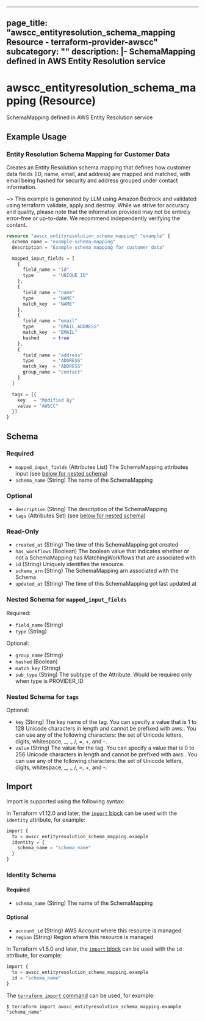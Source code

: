 
---
page_title: "awscc_entityresolution_schema_mapping Resource - terraform-provider-awscc"
subcategory: ""
description: |-
  SchemaMapping defined in AWS Entity Resolution service
---

# awscc_entityresolution_schema_mapping (Resource)

SchemaMapping defined in AWS Entity Resolution service

## Example Usage

### Entity Resolution Schema Mapping for Customer Data

Creates an Entity Resolution schema mapping that defines how customer data fields (ID, name, email, and address) are mapped and matched, with email being hashed for security and address grouped under contact information.

~> This example is generated by LLM using Amazon Bedrock and validated using terraform validate, apply and destroy. While we strive for accuracy and quality, please note that the information provided may not be entirely error-free or up-to-date. We recommend independently verifying the content.

```terraform
resource "awscc_entityresolution_schema_mapping" "example" {
  schema_name = "example-schema-mapping"
  description = "Example schema mapping for customer data"

  mapped_input_fields = [
    {
      field_name = "id"
      type       = "UNIQUE_ID"
    },
    {
      field_name = "name"
      type       = "NAME"
      match_key  = "NAME"
    },
    {
      field_name = "email"
      type       = "EMAIL_ADDRESS"
      match_key  = "EMAIL"
      hashed     = true
    },
    {
      field_name = "address"
      type       = "ADDRESS"
      match_key  = "ADDRESS"
      group_name = "contact"
    }
  ]

  tags = [{
    key   = "Modified By"
    value = "AWSCC"
  }]
}
```

<!-- schema generated by tfplugindocs -->
## Schema

### Required

- `mapped_input_fields` (Attributes List) The SchemaMapping attributes input (see [below for nested schema](#nestedatt--mapped_input_fields))
- `schema_name` (String) The name of the SchemaMapping

### Optional

- `description` (String) The description of the SchemaMapping
- `tags` (Attributes Set) (see [below for nested schema](#nestedatt--tags))

### Read-Only

- `created_at` (String) The time of this SchemaMapping got created
- `has_workflows` (Boolean) The boolean value that indicates whether or not a SchemaMapping has MatchingWorkflows that are associated with
- `id` (String) Uniquely identifies the resource.
- `schema_arn` (String) The SchemaMapping arn associated with the Schema
- `updated_at` (String) The time of this SchemaMapping got last updated at

<a id="nestedatt--mapped_input_fields"></a>
### Nested Schema for `mapped_input_fields`

Required:

- `field_name` (String)
- `type` (String)

Optional:

- `group_name` (String)
- `hashed` (Boolean)
- `match_key` (String)
- `sub_type` (String) The subtype of the Attribute. Would be required only when type is PROVIDER_ID


<a id="nestedatt--tags"></a>
### Nested Schema for `tags`

Optional:

- `key` (String) The key name of the tag. You can specify a value that is 1 to 128 Unicode characters in length and cannot be prefixed with aws:. You can use any of the following characters: the set of Unicode letters, digits, whitespace, _, ., /, =, +, and -.
- `value` (String) The value for the tag. You can specify a value that is 0 to 256 Unicode characters in length and cannot be prefixed with aws:. You can use any of the following characters: the set of Unicode letters, digits, whitespace, _, ., /, =, +, and -.

## Import

Import is supported using the following syntax:

In Terraform v1.12.0 and later, the [`import` block](https://developer.hashicorp.com/terraform/language/import) can be used with the `identity` attribute, for example:

```terraform
import {
  to = awscc_entityresolution_schema_mapping.example
  identity = {
    schema_name = "schema_name"
  }
}
```

<!-- schema generated by tfplugindocs -->
### Identity Schema

#### Required

- `schema_name` (String) The name of the SchemaMapping

#### Optional

- `account_id` (String) AWS Account where this resource is managed
- `region` (String) Region where this resource is managed

In Terraform v1.5.0 and later, the [`import` block](https://developer.hashicorp.com/terraform/language/import) can be used with the `id` attribute, for example:

```terraform
import {
  to = awscc_entityresolution_schema_mapping.example
  id = "schema_name"
}
```

The [`terraform import` command](https://developer.hashicorp.com/terraform/cli/commands/import) can be used, for example:

```shell
$ terraform import awscc_entityresolution_schema_mapping.example "schema_name"
```
